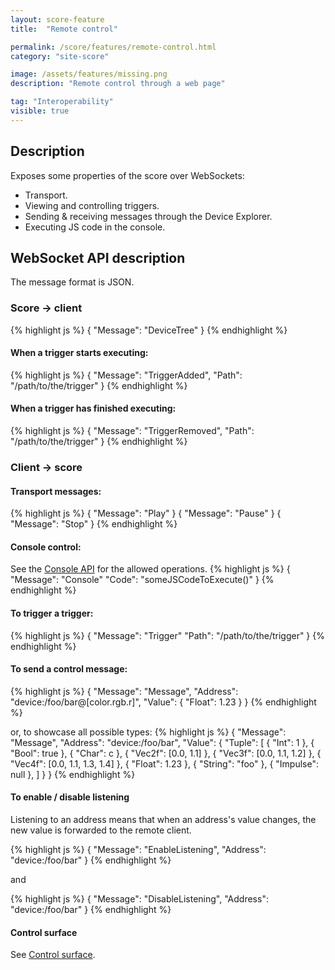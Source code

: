 ```yaml
---
layout: score-feature
title:  "Remote control"

permalink: /score/features/remote-control.html
category: "site-score"

image: /assets/features/missing.png
description: "Remote control through a web page"

tag: "Interoperability"
visible: true
---
```


## Description
Exposes some properties of the score over WebSockets:
* Transport.
* Viewing and controlling triggers.
* Sending & receiving messages through the Device Explorer.
* Executing JS code in the console.

## WebSocket API description

The message format is JSON.

### Score -> client

{% highlight js %}
{
    "Message": "DeviceTree"
}
{% endhighlight %}


#### When a trigger starts executing:
{% highlight js %}
{
    "Message": "TriggerAdded",
    "Path": "/path/to/the/trigger"
}
{% endhighlight %}

#### When a trigger has finished executing:
{% highlight js %}
{
    "Message": "TriggerRemoved",
    "Path": "/path/to/the/trigger"
}
{% endhighlight %}


### Client -> score

#### Transport messages:

{% highlight js %}
{ "Message": "Play" }
{ "Message": "Pause" }
{ "Message": "Stop" }
{% endhighlight %}

#### Console control:

See the [Console API](console.html) for the allowed operations.
{% highlight js %}
{
  "Message": "Console"
  "Code": "someJSCodeToExecute()"
}
{% endhighlight %}

#### To trigger a trigger:
{% highlight js %}
{
    "Message": "Trigger"
    "Path": "/path/to/the/trigger"
}
{% endhighlight %}

#### To send a control message:
{% highlight js %}
{
    "Message": "Message",
    "Address": "device:/foo/bar@[color.rgb.r]",
    "Value": {
        "Float": 1.23
    }
}
{% endhighlight %}

or, to showcase all possible types:
{% highlight js %}
{
    "Message": "Message",
    "Address": "device:/foo/bar",
    "Value": {
        "Tuple": [
            { "Int": 1 },
            { "Bool": true },
            { "Char": c },
            { "Vec2f": [0.0, 1.1] },
            { "Vec3f": [0.0, 1.1, 1.2] },
            { "Vec4f": [0.0, 1.1, 1.3, 1.4] },
            { "Float": 1.23 },
            { "String": "foo" },
            { "Impulse": null },
        ]
    }
}
{% endhighlight %}

#### To enable / disable listening

Listening to an address means that when an address's value changes, the
new value is forwarded to the remote client.

{% highlight js %}
{
    "Message": "EnableListening",
    "Address": "device:/foo/bar"
}
{% endhighlight %}

and

{% highlight js %}
{
    "Message": "DisableListening",
    "Address": "device:/foo/bar"
}
{% endhighlight %}


#### Control surface

See [Control surface](controlsurface.html).